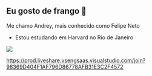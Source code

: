 ## Eu gosto de frango 🐔

Me chamo Andrey, mais conhecido como Felipe Neto

- Estou estudando em Harvard no Rio de Janeiro


![](https://media1.tenor.com/m/SpgiJT_iAYIAAAAC/what-the-duck-wtd.gif)


https://prod.liveshare.vsengsaas.visualstudio.com/join?98369D404F1AF796D86778AFB31E3C2F4572

